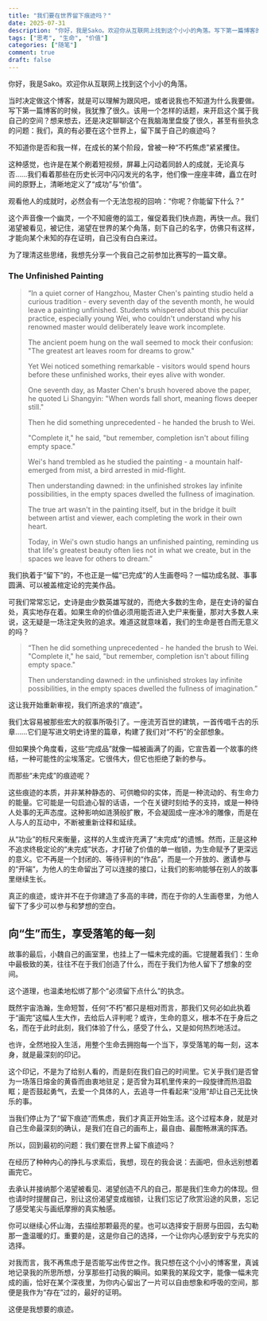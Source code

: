 ```yaml
---
title: "我们要在世界留下痕迹吗？"
date: 2025-07-31
description: "你好，我是Sako。欢迎你从互联网上找到这个小小的角落。写下第一篇博客的时候，我犹豫了很久。该用一个怎样的话题，来开启这个属于我自己的空间？"
tags: ["思考", "生命", "价值"]
categories: ["随笔"]
comment: true
draft: false
---
```


你好，我是Sako。欢迎你从互联网上找到这个小小的角落。

当时决定做这个博客，就是可以理解为跟风吧，或者说我也不知道为什么我要做。写下第一篇博客的时候，我犹豫了很久。该用一个怎样的话题，来开启这个属于我自己的空间？想来想去，还是决定聊聊这个在我脑海里盘旋了很久，甚至有些执念的问题：我们，真的有必要在这个世界上，留下属于自己的痕迹吗？

不知道你是否和我一样，在成长的某个阶段，曾被一种“不朽焦虑”紧紧攫住。

这种感觉，也许是在某个刷着短视频，屏幕上闪动着同龄人的成就，无论真与否……我们看着那些在历史长河中闪闪发光的名字，他们像一座座丰碑，矗立在时间的原野上，清晰地定义了“成功”与“价值”。

观看他人的成就时，必然会有一个无法忽视的回响：“你呢？你能留下什么？”

这个声音像一个幽灵，一个不知疲倦的监工，催促着我们快点跑，再快一点。我们渴望被看见，被记住，渴望在世界的某个角落，刻下自己的名字，仿佛只有这样，才能向某个未知的存在证明，自己没有白白来过。

为了理清这些思绪，我想先分享一个我自己之前参加比赛写的一篇文章。

### The Unfinished Painting

> “In a quiet corner of Hangzhou, Master Chen's painting studio held a curious tradition - every seventh day of the seventh month, he would leave a painting unfinished. Students whispered about this peculiar practice, especially young Wei, who couldn't understand why his renowned master would deliberately leave work incomplete.
>
> The ancient poem hung on the wall seemed to mock their confusion: "The greatest art leaves room for dreams to grow."
>
> Yet Wei noticed something remarkable - visitors would spend hours before these unfinished works, their eyes alive with wonder.
>
> One seventh day, as Master Chen's brush hovered above the paper, he quoted Li Shangyin: "When words fall short, meaning flows deeper still."
>
> Then he did something unprecedented - he handed the brush to Wei.
>
> "Complete it," he said, "but remember, completion isn't about filling empty space."
>
> Wei's hand trembled as he studied the painting - a mountain half-emerged from mist, a bird arrested in mid-flight.
>
> Then understanding dawned: in the unfinished strokes lay infinite possibilities, in the empty spaces dwelled the fullness of imagination.
>
> The true art wasn't in the painting itself, but in the bridge it built between artist and viewer, each completing the work in their own heart.
>
> Today, in Wei's own studio hangs an unfinished painting, reminding us that life's greatest beauty often lies not in what we create, but in the spaces we leave for others to dream.”

我们执着于“留下”的，不也正是一幅“已完成”的人生画卷吗？一幅功成名就、事事圆满、可以被盖棺定论的完美作品。

可我们常常忘记，史诗是由少数英雄写就的，而绝大多数的生命，是在史诗的留白处，真实地存在着。如果生命的价值必须用能否进入史尸来衡量，那对大多数人来说，这无疑是一场注定失败的追求。难道这就意味着，我们的生命是苍白而无意义的吗？

> “Then he did something unprecedented - he handed the brush to Wei. "Complete it," he said, "but remember, completion isn't about filling empty space."
>
> Then understanding dawned: in the unfinished strokes lay infinite possibilities, in the empty spaces dwelled the fullness of imagination.”

这让我开始重新审视，我们所追求的“痕迹”。

我们太容易被那些宏大的叙事所吸引了。一座流芳百世的建筑，一首传唱千古的乐章……它们是写进文明史诗里的篇章，构建了我们对“不朽”的全部想象。

但如果换个角度看，这些“完成品”就像一幅被画满了的画，它宣告着一个故事的终结，一种可能性的尘埃落定。它很伟大，但它也拒绝了新的参与。

而那些“未完成”的痕迹呢？

这些痕迹的本质，并非某种静态的、可供瞻仰的实体，而是一种流动的、有生命力的能量。它可能是一句启迪心智的话语，一个在关键时刻给予的支持，或是一种待人处事的无声态度。这种影响如涟漪般扩散，不会凝固成一座冰冷的雕像，而是在人与人的互动中，不断被重新诠释和延续。

从“功业”的标尺来衡量，这样的人生或许充满了“未完成”的遗憾。然而，正是这种不追求终极定论的“未完成”状态，才打破了价值的单一枷锁，为生命赋予了更深远的意义。它不再是一个封闭的、等待评判的“作品”，而是一个开放的、邀请参与的“开端”，为他人的生命留出了可以连接的接口，让我们的影响能够在别人的故事里继续生长。

真正的痕迹，或许并不在于你建造了多高的丰碑，而在于你的人生画卷里，为他人留下了多少可以参与和梦想的空白。

## 向“生”而生，享受落笔的每一刻

故事的最后，小魏自己的画室里，也挂上了一幅未完成的画。它提醒着我们：生命中最极致的美，往往不在于我们创造了什么，而在于我们为他人留下了想象的空间。

这个道理，也温柔地松绑了那个“必须留下点什么”的执念。

既然宇宙浩瀚，生命短暂，任何“不朽”都只是相对而言，那我们又何必如此执着于“画完”这幅人生大作，去给后人评判呢？或许，生命的意义，根本不在于身后之名，而在于此时此刻，我们体验了什么，感受了什么，又是如何热烈地活过。

也许，全然地投入生活，用整个生命去拥抱每一个当下，享受落笔的每一刻，这本身，就是最深刻的印记。

这个印记，不是为了给别人看的，而是刻在我们自己的时间里。它关乎我们是否曾为一场落日熔金的黄昏而由衷地驻足；是否曾为耳机里传来的一段旋律而热泪盈眶；是否鼓起勇气，去爱一个具体的人，去追寻一件看起来“没用”却让自己无比快乐的事。

当我们停止为了“留下痕迹”而焦虑，我们才真正开始生活。这个过程本身，就是对自己生命最深刻的确认，是我们在自己的画布上，最自由、最酣畅淋漓的挥洒。

所以，回到最初的问题：我们要在世界上留下痕迹吗？

在经历了种种内心的挣扎与求索后，我想，现在的我会说：去画吧，但永远别想着画完它。

去承认并接纳那个渴望被看见、渴望创造不凡的自己，那是我们生命力的体现。但也请时时提醒自己，别让这份渴望变成枷锁，让我们忘记了欣赏沿途的风景，忘记了感受笔尖与画纸摩擦的真实触感。

你可以继续心怀山海，去描绘那颗最亮的星。也可以选择安于厨房与田园，去勾勒那一盏温暖的灯。重要的是，这是你自己的选择，一个让你内心感到安宁与充实的选择。

对我而言，我不再焦虑于是否能写出传世之作。我只想在这个小小的博客里，真诚地记录我的所思所想，分享那些打动我的瞬间。如果我的某段文字，能像一幅未完成的画，恰好在某个深夜里，为你内心留出了一片可以自由想象和呼吸的空间，那便是我作为“存在”过的，最好的证明。

这便是我想要的痕迹。
